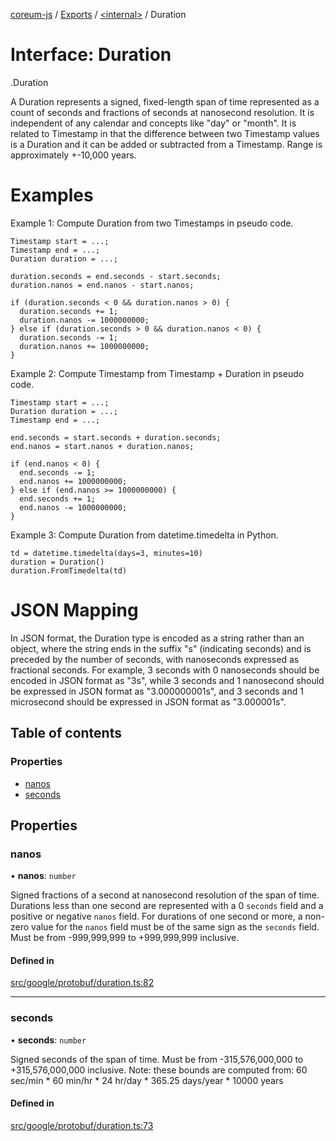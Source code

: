 [coreum-js](../README.md) / [Exports](../modules.md) / [<internal\>](../modules/internal_.md) / Duration

# Interface: Duration

[<internal>](../modules/internal_.md).Duration

A Duration represents a signed, fixed-length span of time represented
as a count of seconds and fractions of seconds at nanosecond
resolution. It is independent of any calendar and concepts like "day"
or "month". It is related to Timestamp in that the difference between
two Timestamp values is a Duration and it can be added or subtracted
from a Timestamp. Range is approximately +-10,000 years.

# Examples

Example 1: Compute Duration from two Timestamps in pseudo code.

    Timestamp start = ...;
    Timestamp end = ...;
    Duration duration = ...;

    duration.seconds = end.seconds - start.seconds;
    duration.nanos = end.nanos - start.nanos;

    if (duration.seconds < 0 && duration.nanos > 0) {
      duration.seconds += 1;
      duration.nanos -= 1000000000;
    } else if (duration.seconds > 0 && duration.nanos < 0) {
      duration.seconds -= 1;
      duration.nanos += 1000000000;
    }

Example 2: Compute Timestamp from Timestamp + Duration in pseudo code.

    Timestamp start = ...;
    Duration duration = ...;
    Timestamp end = ...;

    end.seconds = start.seconds + duration.seconds;
    end.nanos = start.nanos + duration.nanos;

    if (end.nanos < 0) {
      end.seconds -= 1;
      end.nanos += 1000000000;
    } else if (end.nanos >= 1000000000) {
      end.seconds += 1;
      end.nanos -= 1000000000;
    }

Example 3: Compute Duration from datetime.timedelta in Python.

    td = datetime.timedelta(days=3, minutes=10)
    duration = Duration()
    duration.FromTimedelta(td)

# JSON Mapping

In JSON format, the Duration type is encoded as a string rather than an
object, where the string ends in the suffix "s" (indicating seconds) and
is preceded by the number of seconds, with nanoseconds expressed as
fractional seconds. For example, 3 seconds with 0 nanoseconds should be
encoded in JSON format as "3s", while 3 seconds and 1 nanosecond should
be expressed in JSON format as "3.000000001s", and 3 seconds and 1
microsecond should be expressed in JSON format as "3.000001s".

## Table of contents

### Properties

- [nanos](internal_.Duration.md#nanos)
- [seconds](internal_.Duration.md#seconds)

## Properties

### nanos

• **nanos**: `number`

Signed fractions of a second at nanosecond resolution of the span
of time. Durations less than one second are represented with a 0
`seconds` field and a positive or negative `nanos` field. For durations
of one second or more, a non-zero value for the `nanos` field must be
of the same sign as the `seconds` field. Must be from -999,999,999
to +999,999,999 inclusive.

#### Defined in

[src/google/protobuf/duration.ts:82](https://github.com/PyramydLabs/coreum-js/blob/37d165f/src/google/protobuf/duration.ts#L82)

___

### seconds

• **seconds**: `number`

Signed seconds of the span of time. Must be from -315,576,000,000
to +315,576,000,000 inclusive. Note: these bounds are computed from:
60 sec/min * 60 min/hr * 24 hr/day * 365.25 days/year * 10000 years

#### Defined in

[src/google/protobuf/duration.ts:73](https://github.com/PyramydLabs/coreum-js/blob/37d165f/src/google/protobuf/duration.ts#L73)
